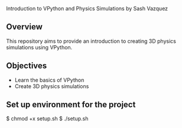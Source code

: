 Introduction to VPython and Physics Simulations by Sash Vazquez

## Overview

This repository aims to provide an introduction to creating 3D physics simulations using VPython.

## Objectives

- Learn the basics of VPython
- Create 3D physics simulations
  
## Set up environment for the project
$ chmod +x setup.sh
$ ./setup.sh

